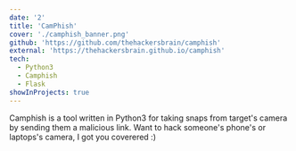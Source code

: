 ```yaml
---
date: '2'
title: 'CamPhish'
cover: './camphish_banner.png'
github: 'https://github.com/thehackersbrain/camphish'
external: 'https://thehackersbrain.github.io/camphish'
tech:
  - Python3
  - Camphish
  - Flask
showInProjects: true
---
```


Camphish is a tool written in Python3 for taking snaps from target's camera by sending them a malicious link. Want to hack someone's phone's or laptops's camera, I got you coverered :)
